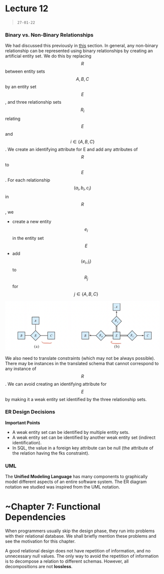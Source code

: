 # Lecture 12

> `27-01-22`

### Binary vs. Non-Binary Relationships 

We had discussed this previously in [this](#degree-of-a-relationship-set) section. In general, any non-binary relationship can be represented using binary relationships by creating an artificial entity set. We do this by replacing $$R$$ between entity sets $$A, B, C$$ by an entity set $$E$$, and three relationship sets $$R_i$$ relating $$E$$ and $$i \in \{A, B, C\}$$. We create an identifying attribute for E and add any attributes of $$R$$ to $$E$$.  For each relationship $$(a_i, b_i, c_i)$$ in $$R$$, we 

- create a new entity $$e_i$$ in the entity set $$E$$
- add $$(e_i, j_i)$$ to $$R_j$$ for $$j \in \{A, B, C\}$$

![image-20220215211541849](/assets/img/Databases/image-20220215211541849.png)

We also need to translate constraints (which may not be always possible). There may be instances in the translated schema that cannot correspond to any instance of $$R$$. We can avoid creating an identifying attribute for $$E$$ by making it a weak entity set identified by the three relationship sets.

### ER Design Decisions

**Important Points**

- A weak entity set can be identified by multiple entity sets.
- A weak entity set can be identified by another weak entity set (indirect identification).
- In SQL, the value in a foreign key attribute can be null (the attribute of the relation having the fks constraint).

### UML

The **Unified Modeling Language** has many components to graphically model different aspects of an entire software system. The ER diagram notation we studied was inspired from the UML notation.

# ~Chapter 7: Functional Dependencies

When programmers usually skip the design phase, they run into problems with their relational database. We shall briefly mention these problems and see the motivation for this chapter.

A good relational design does not have repetition of information, and no unnecessary null values. The only way to avoid the repetition of information is to decompose a relation to different schemas. However, all decompositions are not **lossless**.
